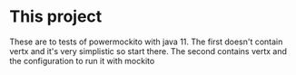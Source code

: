 # This project
These are to tests of powermockito with java 11. The first doesn't contain vertx and it's very simplistic so start there. The second contains vertx and the configuration to run it with mockito

